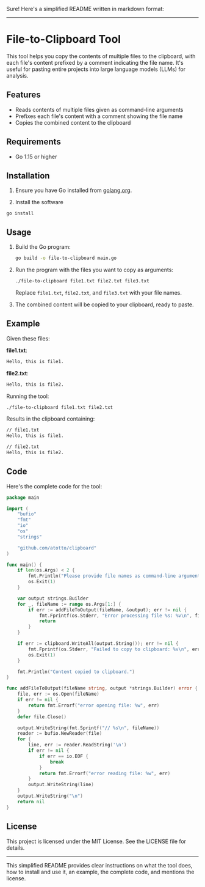 Sure! Here's a simplified README written in markdown format:

---

# File-to-Clipboard Tool

This tool helps you copy the contents of multiple files to the clipboard, with each file's content prefixed by a comment indicating the file name. It's useful for pasting entire projects into large language models (LLMs) for analysis.

## Features

- Reads contents of multiple files given as command-line arguments
- Prefixes each file's content with a comment showing the file name
- Copies the combined content to the clipboard

## Requirements

- Go 1.15 or higher

## Installation

1. Ensure you have Go installed from [golang.org](https://golang.org/).

2. Install the software
```shell
go install 
```

## Usage

1. Build the Go program:

    ```sh
    go build -o file-to-clipboard main.go
    ```

2. Run the program with the files you want to copy as arguments:

    ```sh
    ./file-to-clipboard file1.txt file2.txt file3.txt
    ```

    Replace `file1.txt`, `file2.txt`, and `file3.txt` with your file names.

3. The combined content will be copied to your clipboard, ready to paste.

## Example

Given these files:

**file1.txt**:

```txt
Hello, this is file1.
```

**file2.txt**:

```txt
Hello, this is file2.
```

Running the tool:

```sh
./file-to-clipboard file1.txt file2.txt
```

Results in the clipboard containing:

```txt
// file1.txt
Hello, this is file1.

// file2.txt
Hello, this is file2.
```

## Code

Here's the complete code for the tool:

```go
package main

import (
    "bufio"
    "fmt"
    "io"
    "os"
    "strings"

    "github.com/atotto/clipboard"
)

func main() {
    if len(os.Args) < 2 {
        fmt.Println("Please provide file names as command-line arguments.")
        os.Exit(1)
    }

    var output strings.Builder
    for _, fileName := range os.Args[1:] {
        if err := addFileToOutput(fileName, &output); err != nil {
            fmt.Fprintf(os.Stderr, "Error processing file %s: %v\n", fileName, err)
            return
        }
    }

    if err := clipboard.WriteAll(output.String()); err != nil {
        fmt.Fprintf(os.Stderr, "Failed to copy to clipboard: %v\n", err)
        os.Exit(1)
    }

    fmt.Println("Content copied to clipboard.")
}

func addFileToOutput(fileName string, output *strings.Builder) error {
    file, err := os.Open(fileName)
    if err != nil {
        return fmt.Errorf("error opening file: %w", err)
    }
    defer file.Close()

    output.WriteString(fmt.Sprintf("// %s\n", fileName))
    reader := bufio.NewReader(file)
    for {
        line, err := reader.ReadString('\n')
        if err != nil {
            if err == io.EOF {
                break
            }
            return fmt.Errorf("error reading file: %w", err)
        }
        output.WriteString(line)
    }
    output.WriteString("\n")
    return nil
}
```

## License

This project is licensed under the MIT License. See the LICENSE file for details.

---

This simplified README provides clear instructions on what the tool does, how to install and use it, an example, the complete code, and mentions the license.